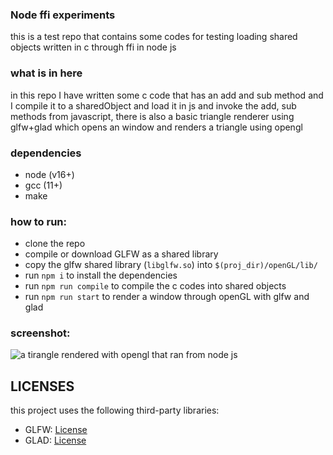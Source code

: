 ### Node ffi experiments
this is a test repo that contains some codes for testing loading shared objects written in c through ffi in node js

### what is in here
in this repo I have written some c code that has an add and sub method and I compile it to a sharedObject and load it in js and invoke the add, sub methods from javascript, there is also a basic triangle renderer using glfw+glad which opens an window and renders a triangle using opengl 

### dependencies
  - node (v16+)
  - gcc (11+)
  - make

### how to run:
  - clone the repo
  - compile or download GLFW as a shared library
  - copy the glfw shared library  (`libglfw.so`) into `$(proj_dir)/openGL/lib/`
  - run `npm i` to install the dependencies
  - run `npm run compile` to compile the c codes into shared objects
  - run `npm run start` to render a window through openGL with glfw and glad

### screenshot:
![a tirangle rendered with opengl that ran from node js](https://github.com/shoccho/nodeFFI-OpenGL/assets/33720947/7ab5fef4-692d-4c78-bb6b-b59e3bb6328e)

## LICENSES
this project uses the following third-party libraries:

- GLFW: [License](LICENSE_GLFW)
- GLAD: [License](LICENSE_GLAD)
